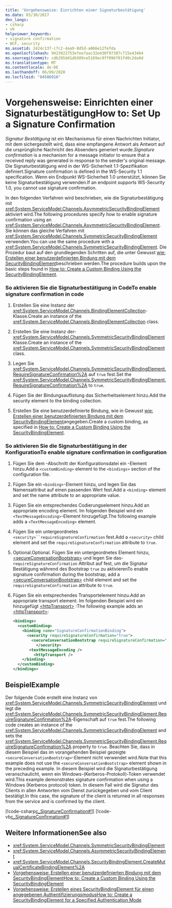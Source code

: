 ```yaml
---
title: 'Vorgehensweise: Einrichten einer Signaturbestätigung'
ms.date: 03/30/2017
dev_langs:
- csharp
- vb
helpviewer_keywords:
- signature confirmation
- WCF, security
ms.assetid: 2424c137-c7c2-4aa9-8d5d-a066e12fefda
ms.openlocfilehash: 9423922753efee7aac32e430f97307c715e43464
ms.sourcegitcommit: cdb295dd1db589ce5169ac9ff096f01fd0c2da9d
ms.translationtype: MT
ms.contentlocale: de-DE
ms.lasthandoff: 06/09/2020
ms.locfileid: "84586916"
---
```

# <a name="how-to-set-up-a-signature-confirmation"></a><span data-ttu-id="a7a75-102">Vorgehensweise: Einrichten einer Signaturbestätigung</span><span class="sxs-lookup"><span data-stu-id="a7a75-102">How to: Set Up a Signature Confirmation</span></span>

<span data-ttu-id="a7a75-103">*Signatur Bestätigung* ist ein Mechanismus für einen Nachrichten Initiator, mit dem sichergestellt wird, dass eine empfangene Antwort als Antwort auf die ursprüngliche Nachricht des Absenders generiert wurde.</span><span class="sxs-lookup"><span data-stu-id="a7a75-103">*Signature confirmation* is a mechanism for a message initiator to ensure that a received reply was generated in response to the sender's original message.</span></span> <span data-ttu-id="a7a75-104">Die Signaturbestätigung wird in der WS-Sicherheit 1.1-Spezifikation definiert.</span><span class="sxs-lookup"><span data-stu-id="a7a75-104">Signature confirmation is defined in the WS-Security 1.1 specification.</span></span> <span data-ttu-id="a7a75-105">Wenn ein Endpunkt WS-Sicherheit 1.0 unterstützt, können Sie keine Signaturbestätigung verwenden.</span><span class="sxs-lookup"><span data-stu-id="a7a75-105">If an endpoint supports WS-Security 1.0, you cannot use signature confirmation.</span></span>

<span data-ttu-id="a7a75-106">In den folgenden Verfahren wird beschrieben, wie die Signaturbestätigung mit <xref:System.ServiceModel.Channels.AsymmetricSecurityBindingElement> aktiviert wird.</span><span class="sxs-lookup"><span data-stu-id="a7a75-106">The following procedures specify how to enable signature confirmation using an <xref:System.ServiceModel.Channels.AsymmetricSecurityBindingElement>.</span></span> <span data-ttu-id="a7a75-107">Sie können das gleiche Verfahren mit <xref:System.ServiceModel.Channels.SymmetricSecurityBindingElement> verwenden.</span><span class="sxs-lookup"><span data-stu-id="a7a75-107">You can use the same procedure with a <xref:System.ServiceModel.Channels.SymmetricSecurityBindingElement>.</span></span> <span data-ttu-id="a7a75-108">Die Prozedur baut auf den grundlegenden Schritten auf, die unter Gewusst [wie: Erstellen einer benutzerdefinierten Bindung mit dem SecurityBindingElement](how-to-create-a-custom-binding-using-the-securitybindingelement.md)beschrieben werden.</span><span class="sxs-lookup"><span data-stu-id="a7a75-108">The procedure builds upon the basic steps found in [How to: Create a Custom Binding Using the SecurityBindingElement](how-to-create-a-custom-binding-using-the-securitybindingelement.md).</span></span>

### <a name="to-enable-signature-confirmation-in-code"></a><span data-ttu-id="a7a75-109">So aktivieren Sie die Signaturbestätigung in Code</span><span class="sxs-lookup"><span data-stu-id="a7a75-109">To enable signature confirmation in code</span></span>

1. <span data-ttu-id="a7a75-110">Erstellen Sie eine Instanz der <xref:System.ServiceModel.Channels.BindingElementCollection>-Klasse.</span><span class="sxs-lookup"><span data-stu-id="a7a75-110">Create an instance of the <xref:System.ServiceModel.Channels.BindingElementCollection> class.</span></span>

2. <span data-ttu-id="a7a75-111">Erstellen Sie eine Instanz der- <xref:System.ServiceModel.Channels.SymmetricSecurityBindingElement> Klasse.</span><span class="sxs-lookup"><span data-stu-id="a7a75-111">Create an instance of the  <xref:System.ServiceModel.Channels.SymmetricSecurityBindingElement> class.</span></span>

3. <span data-ttu-id="a7a75-112">Legen Sie <xref:System.ServiceModel.Channels.SymmetricSecurityBindingElement.RequireSignatureConfirmation%2A> auf `true` fest.</span><span class="sxs-lookup"><span data-stu-id="a7a75-112">Set the <xref:System.ServiceModel.Channels.SymmetricSecurityBindingElement.RequireSignatureConfirmation%2A> to `true`.</span></span>

4. <span data-ttu-id="a7a75-113">Fügen Sie der Bindungsauflistung das Sicherheitselement hinzu.</span><span class="sxs-lookup"><span data-stu-id="a7a75-113">Add the security element to the binding collection.</span></span>

5. <span data-ttu-id="a7a75-114">Erstellen Sie eine benutzerdefinierte Bindung, wie in Gewusst [wie: Erstellen einer benutzerdefinierten Bindung mit dem SecurityBindingElement](how-to-create-a-custom-binding-using-the-securitybindingelement.md)angegeben.</span><span class="sxs-lookup"><span data-stu-id="a7a75-114">Create a custom binding, as specified in [How to: Create a Custom Binding Using the SecurityBindingElement](how-to-create-a-custom-binding-using-the-securitybindingelement.md).</span></span>

### <a name="to-enable-signature-confirmation-in-configuration"></a><span data-ttu-id="a7a75-115">So aktivieren Sie die Signaturbestätigung in der Konfiguration</span><span class="sxs-lookup"><span data-stu-id="a7a75-115">To enable signature confirmation in configuration</span></span>

1. <span data-ttu-id="a7a75-116">Fügen Sie dem -Abschnitt der Konfigurationsdatei ein -Element hinzu.</span><span class="sxs-lookup"><span data-stu-id="a7a75-116">Add a `<customBinding>` element to the `<bindings>` section of the configuration file.</span></span>

2. <span data-ttu-id="a7a75-117">Fügen Sie ein `<binding>`-Element hinzu, und legen Sie das Namensattribut auf einen passenden Wert fest.</span><span class="sxs-lookup"><span data-stu-id="a7a75-117">Add a `<binding>` element and set the name attribute to an appropriate value.</span></span>

3. <span data-ttu-id="a7a75-118">Fügen Sie ein entsprechendes Codierungselement hinzu.</span><span class="sxs-lookup"><span data-stu-id="a7a75-118">Add an appropriate encoding element.</span></span> <span data-ttu-id="a7a75-119">Im folgenden Beispiel wird ein `<TextMessageEncoding>`-Element hinzugefügt.</span><span class="sxs-lookup"><span data-stu-id="a7a75-119">The following example adds a `<TextMessageEncoding>` element.</span></span>

4. <span data-ttu-id="a7a75-120">Fügen Sie ein untergeordnetes `<security>``requireSignatureConfirmation` fest.</span><span class="sxs-lookup"><span data-stu-id="a7a75-120">Add a `<security>` child element and set the `requireSignatureConfirmation` attribute to `true`.</span></span>

5. <span data-ttu-id="a7a75-121">Optional.</span><span class="sxs-lookup"><span data-stu-id="a7a75-121">Optional.</span></span> <span data-ttu-id="a7a75-122">Fügen Sie ein untergeordnetes Element hinzu, [\<secureConversationBootstrap>](../../configure-apps/file-schema/wcf/secureconversationbootstrap.md) und legen Sie das- `requireSignatureConfirmation` Attribut auf fest, um die Signatur Bestätigung während des Bootstrap `true` zu aktivieren</span><span class="sxs-lookup"><span data-stu-id="a7a75-122">To enable signature confirmation during the bootstrap, add a [\<secureConversationBootstrap>](../../configure-apps/file-schema/wcf/secureconversationbootstrap.md) child element and set the `requireSignatureConfirmation` attribute to `true`.</span></span>

6. <span data-ttu-id="a7a75-123">Fügen Sie ein entsprechendes Transportelement hinzu.</span><span class="sxs-lookup"><span data-stu-id="a7a75-123">Add an appropriate transport element.</span></span> <span data-ttu-id="a7a75-124">Im folgenden Beispiel wird ein hinzugefügt [\<httpTransport>](../../configure-apps/file-schema/wcf/httptransport.md) :</span><span class="sxs-lookup"><span data-stu-id="a7a75-124">The following example adds an [\<httpTransport>](../../configure-apps/file-schema/wcf/httptransport.md):</span></span>

    ```xml
    <bindings>
      <customBinding>
        <binding name="SignatureConfirmationBinding">
          <security requireSignatureConfirmation="true">
            <secureConversationBootstrap requireSignatureConfirmation="true" />
              </security>
           <textMessageEncoding />
             <httpTransport />
        </binding>
      </customBinding>
    </bindings>
    ```

## <a name="example"></a><span data-ttu-id="a7a75-125">Beispiel</span><span class="sxs-lookup"><span data-stu-id="a7a75-125">Example</span></span>

<span data-ttu-id="a7a75-126">Der folgende Code erstellt eine Instanz von <xref:System.ServiceModel.Channels.SymmetricSecurityBindingElement> und legt die <xref:System.ServiceModel.Channels.SymmetricSecurityBindingElement.RequireSignatureConfirmation%2A>-Eigenschaft auf `true` fest.</span><span class="sxs-lookup"><span data-stu-id="a7a75-126">The following code creates an instance of the <xref:System.ServiceModel.Channels.SymmetricSecurityBindingElement> and sets the <xref:System.ServiceModel.Channels.SymmetricSecurityBindingElement.RequireSignatureConfirmation%2A> property to `true`.</span></span> <span data-ttu-id="a7a75-127">Beachten Sie, dass in diesem Beispiel das im vorangehenden Beispiel gezeigte `<secureConversationBootstrap>`-Element nicht verwendet wird.</span><span class="sxs-lookup"><span data-stu-id="a7a75-127">Note that this example does not use the `<secureConversationBootstrap>` element shown in the preceding example.</span></span> <span data-ttu-id="a7a75-128">In diesem Beispiel wird die Signaturbestätigung veranschaulicht, wenn ein Windows-(Kerberos-Protokoll)-Token verwendet wird.</span><span class="sxs-lookup"><span data-stu-id="a7a75-128">This example demonstrates signature confirmation when using a Windows (Kerberos protocol) token.</span></span> <span data-ttu-id="a7a75-129">In diesem Fall wird die Signatur des Clients in allen Antworten vom Dienst zurückgegeben und vom Client bestätigt.</span><span class="sxs-lookup"><span data-stu-id="a7a75-129">In this case, the signature of the client is returned in all responses from the service and is confirmed by the client.</span></span>

[!code-csharp[c_SignatureConfirmation#1](../../../../samples/snippets/csharp/VS_Snippets_CFX/c_signatureconfirmation/cs/source.cs#1)]
[!code-vb[c_SignatureConfirmation#1](../../../../samples/snippets/visualbasic/VS_Snippets_CFX/c_signatureconfirmation/vb/source.vb#1)]

## <a name="see-also"></a><span data-ttu-id="a7a75-130">Weitere Informationen</span><span class="sxs-lookup"><span data-stu-id="a7a75-130">See also</span></span>

- <xref:System.ServiceModel.Channels.SymmetricSecurityBindingElement>
- <xref:System.ServiceModel.Channels.AsymmetricSecurityBindingElement>
- <xref:System.ServiceModel.Channels.SecurityBindingElement.CreateMutualCertificateBindingElement%2A>
- [<span data-ttu-id="a7a75-131">Vorgehensweise: Erstellen einer benutzerdefinierten Bindung mit dem SecurityBindingElement</span><span class="sxs-lookup"><span data-stu-id="a7a75-131">How to: Create a Custom Binding Using the SecurityBindingElement</span></span>](how-to-create-a-custom-binding-using-the-securitybindingelement.md)
- [<span data-ttu-id="a7a75-132">Vorgehensweise: Erstellen eines SecurityBindingElement für einen angegebenen Authentifizierungsmodus</span><span class="sxs-lookup"><span data-stu-id="a7a75-132">How to: Create a SecurityBindingElement for a Specified Authentication Mode</span></span>](how-to-create-a-securitybindingelement-for-a-specified-authentication-mode.md)
